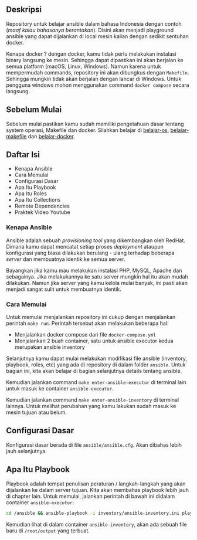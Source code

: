 ## Deskripsi

Repository untuk belajar ansible dalam bahasa Indonesia dengan contoh (_maaf kalau bahasanya berantakan_). Disini akan menjadi playground ansible yang dapat dijalankan di local mesin kalian dengan sedikit sentuhan docker.

Kenapa docker ? dengan docker, kamu tidak perlu melakukan instalasi binary langsung ke mesin. Sehingga dapat dipastikan ini akan berjalan ke semua platform (macOS, Linux, Windows). Namun karena untuk mempermudah commands, repository ini akan dibungkus dengan `Makefile`. Sehingga mungkin tidak akan berjalan dengan lancar di Windows. Untuk pengguna windows mohon menggunakan command `docker compose` secara langsung.

## Sebelum Mulai

Sebelum mulai pastikan kamu sudah memiliki pengetahuan dasar tentang system operasi, Makefile dan docker. Silahkan belajar di [belajar-os](https://github.com/devetek/belajar-os), [belajar-makefile](https://github.com/devetek/belajar-makefile) dan [belajar-docker](https://github.com/devetek/belajar-docker).

## Daftar Isi

- Kenapa Ansible
- Cara Memulai
- Configurasi Dasar
- Apa Itu Playbook
- Apa Itu Roles
- Apa Itu Collections
- Remote Dependencies
- Praktek Video Youtube

### Kenapa Ansible

Ansible adalah sebuah _provisioning tool_ yang dikembangkan oleh RedHat. Dimana kamu dapat mencatat setiap proses _deployment_ ataupun konfigurasi yang biasa dilakukan berulang - ulang terhadap beberapa _server_ dan membuatnya identik ke semua server.

Bayangkan jika kamu mau melakukan instalasi PHP, MySQL, Apache dan sebagainya. Jika melakukannya ke satu server mungkin hal itu akan mudah dilakukan. Namun jika server yang kamu kelola mulai banyak, ini pasti akan menjadi sangat sulit untuk membuatnya identik.

### Cara Memulai

Untuk memulai menjalankan repository ini cukup dengan menjalankan perintah `make run`. Perintah tersebut akan melakukan beberapa hal:

- Menjalankan docker compose dari file `docker-compose.yml`
- Menjalankan 2 buah container, satu untuk ansible executor kedua merupakan ansible inventory

Selanjutnya kamu dapat mulai melakukan modifikasi file ansible (inventory, playbook, roles, etc) yang ada di repository di dalam folder `ansible`. Untuk bagian ini, kita akan belajar di bagian selanjutnya details tentang ansible.

Kemudian jalankan command `make enter-ansible-executor` di terminal lain untuk masuk ke container `ansible-executor`.

Kemudian jalankan command `make enter-ansible-inventory` di terminal lainnya. Untuk melihat perubahan yang kamu lakukan sudah masuk ke mesin tujuan atau belum.

## Configurasi Dasar

Konfigurasi dasar berada di file `ansible/ansible.cfg`. Akan dibahas lebih jauh selanjutnya.

## Apa Itu Playbook

Playbook adalah tempat penulisan peraturan / langkah-langkah yang akan dijalankan ke dalam server tujuan. Kita akan membahas playbook lebih jauh di chapter lain. Untuk memulai, jalankan perintah di bawah ini didalam container `ansible-executor`:

```sh
cd /ansible && ansible-playbook -i inventory/ansible-inventory.ini playbooks/hello-world.yml -vv
```

Kemudian lihat di dalam container `ansible-inventory`, akan ada sebuah file baru di `/root/output` yang terbuat.
